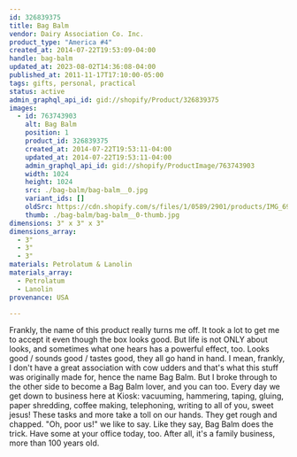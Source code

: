 ```yaml
---
id: 326839375
title: Bag Balm
vendor: Dairy Association Co. Inc.
product_type: "America #4"
created_at: 2014-07-22T19:53:09-04:00
handle: bag-balm
updated_at: 2023-08-02T14:36:08-04:00
published_at: 2011-11-17T17:10:00-05:00
tags: gifts, personal, practical
status: active
admin_graphql_api_id: gid://shopify/Product/326839375
images:
  - id: 763743903
    alt: Bag Balm
    position: 1
    product_id: 326839375
    created_at: 2014-07-22T19:53:11-04:00
    updated_at: 2014-07-22T19:53:11-04:00
    admin_graphql_api_id: gid://shopify/ProductImage/763743903
    width: 1024
    height: 1024
    src: ./bag-balm/bag-balm__0.jpg
    variant_ids: []
    oldSrc: https://cdn.shopify.com/s/files/1/0589/2901/products/IMG_6917.jpeg?v=1406073191
    thumb: ./bag-balm/bag-balm__0-thumb.jpg
dimensions: 3" x 3" x 3"
dimensions_array:
  - 3"
  - 3"
  - 3"
materials: Petrolatum & Lanolin
materials_array:
  - Petrolatum
  - Lanolin
provenance: USA

---
```


Frankly, the name of this product really turns me off. It took a lot to get me to accept it even though the box looks good. But life is not ONLY about looks, and sometimes what one hears has a powerful effect, too. Looks good / sounds good / tastes good, they all go hand in hand. I mean, frankly, I don't have a great association with cow udders and that's what this stuff was originally made for, hence the name Bag Balm. But I broke through to the other side to become a Bag Balm lover, and you can too. Every day we get down to business here at Kiosk: vacuuming, hammering, taping, gluing, paper shredding, coffee making, telephoning, writing to all of you, sweet jesus! These tasks and more take a toll on our hands. They get rough and chapped. "Oh, poor us!" we like to say. Like they say, Bag Balm does the trick. Have some at your office today, too. After all, it's a family business, more than 100 years old.